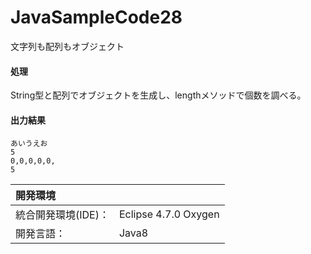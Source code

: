 # JavaSampleCode28
文字列も配列もオブジェクト

#### 処理
String型と配列でオブジェクトを生成し、lengthメソッドで個数を調べる。

#### 出力結果  
```
あいうえお
5
0,0,0,0,0,
5
```
  
| 開発環境 |  |
|:-|:-|
| 統合開発環境(IDE)： | Eclipse 4.7.0 Oxygen |
| 開発言語： | Java8 |
